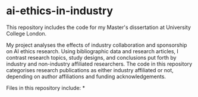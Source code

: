 # ai-ethics-in-industry
This repository includes the code for my Master's dissertation at University College London.

My project analyses the effects of industry collaboration and sponsorship on AI ethics research.  Using bibliographic data and research articles, I contrast research topics, study designs, and conclusions put forth by industry and non-industry affiliated researchers.  The code in this repository categorises research publications as either industry affiliated or not, depending on author affiliations and funding acknowledgements.

Files in this repository include:
*
